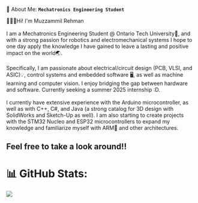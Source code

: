 💫 About Me:
**` Mechatronics Engineering Student `**

🙋🏽‍♂️Hi! I'm Muzzammil Rehman<br><br>I am a Mechatronics Engineering Student @ Ontario Tech University🏫, and with a strong passion for robotics and electromechanical systems I hope to one day apply the knowledge I have gained to leave a lasting and positive impact on the world🌏.<br><br>Specifically, I am passionate about electrical/circuit design (PCB, VLSI, and ASIC)💡, control systems and embedded software 🖥️, as well as machine learning and computer vision. I enjoy bridging the gap between hardware and software. Currently seeking a summer 2025 internship :D.<br><br>I currently have extensive experience with the Arduino microcontroller, as well as with C++, C#, and Java (a strong catalog for 3D design with SolidWorks and Sketch-Up as well). I am also starting to create projects with the STM32 Nucleo and ESP32 microcontrollers to expand my knowledge and familiarize myself with ARM🦾 and other architectures.

Feel free to take a look around!!
---

# 📊 GitHub Stats:
![](https://github-readme-stats.vercel.app/api?username=NottMuz&theme=tokyonight&hide_border=false&include_all_commits=true&count_private=false)<br/>




